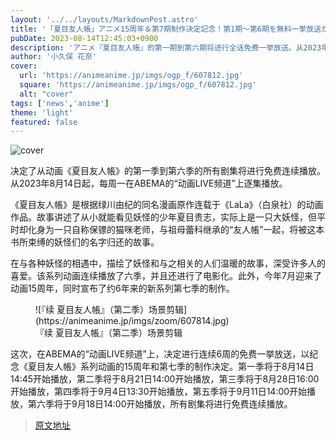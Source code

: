 ```yaml
---
layout: '../../layouts/MarkdownPost.astro'
title: '「夏目友人帳」アニメ15周年＆第7期制作決定記念！第1期～第6期を無料一挙放送が8月14日からスタート【ABEMA】'
pubDate: 2023-08-14T12:45:03+0900
description: 'アニメ『夏目友人帳』的第一期到第六期将进行全话免费一挙放送。从2023年8月14日起，每周一在ABEMA的「アニメLIVEチャンネル」上逐次播出。'
author: '小久保 花奈'
cover:
  url: 'https://animeanime.jp/imgs/ogp_f/607812.jpg'
  square: 'https://animeanime.jp/imgs/ogp_f/607812.jpg'
  alt: "cover"
tags: ['news','anime']
theme: 'light'
featured: false
---
```


![cover](https://animeanime.jp/imgs/ogp_f/607812.jpg)

<p>决定了从动画《夏目友人帳》的第一季到第六季的所有剧集将进行免费连续播放。从2023年8月14日起，每周一在ABEMA的“动画LIVE频道”上逐集播放。</p><p>《夏目友人帳》是根据绿川由纪的同名漫画原作连载于《LaLa》（白泉社）的动画作品。故事讲述了从小就能看见妖怪的少年夏目贵志，实际上是一只大妖怪，但平时却化身为一只自称保镖的猫咪老师，与祖母蕾科继承的“友人帳”一起，将被这本书所束缚的妖怪们的名字归还的故事。</p><p>在与各种妖怪的相遇中，描绘了妖怪和与之相关的人们温暖的故事，深受许多人的喜爱。该系列动画连续播放了六季，并且还进行了电影化。此外，今年7月迎来了动画15周年，同时宣布了约6年来的新系列第七季的制作。</p><figure class="ctms-editor-image">![『续 夏目友人帳』（第二季）场景剪辑](https://animeanime.jp/imgs/zoom/607814.jpg)<figcaption>『续 夏目友人帳』（第二季）场景剪辑</figcaption></figure><p>这次，在ABEMA的“动画LIVE频道”上，决定进行连续6周的免费一挙放送，以纪念《夏目友人帳》系列动画的15周年和第七季的制作决定。第一季将于8月14日14:45开始播放，第二季将于8月21日14:00开始播放，第三季将于8月28日16:00开始播放，第四季将于9月4日13:30开始播放，第五季将于9月11日14:00开始播放，第六季将于9月18日14:00开始播放，所有剧集将进行免费连续播放。</p>

>[原文地址](https://animeanime.jp/article/2023/08/14/79275.html)  